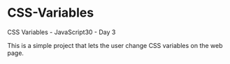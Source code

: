 # CSS-Variables
CSS Variables - JavaScript30 - Day 3

This is a simple project that lets the user change CSS variables on the web page. 
